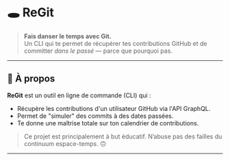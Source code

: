 # 🕳️ ReGit

> **Fais danser le temps avec Git.**  
> Un CLI qui te permet de récupérer tes contributions GitHub et de committer _dans le passé_ — parce que pourquoi pas.

---

## 🚀 À propos

**ReGit** est un outil en ligne de commande (CLI) qui :

- Récupère les contributions d'un utilisateur GitHub via l'API GraphQL.
- Permet de "simuler" des commits à des dates passées.
- Te donne une maîtrise totale sur ton calendrier de contributions.

> Ce projet est principalement à but éducatif. N’abuse pas des failles du continuum espace-temps. 🙃

---
